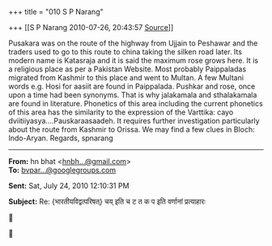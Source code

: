 +++
title = "010 S P Narang"

+++
[[S P Narang	2010-07-26, 20:43:57 [Source](https://groups.google.com/g/bvparishat/c/7IV6-vYimZM)]]



Pusakara was on the route of the highway from Ujjain to Peshawar and the traders used to go to this route to china taking the silken road later. Its modern name is Katasraja and it is said the maximum rose grows here. It is a religious place as per a Pakistan Website. Most probably Paippaladas migrated from Kashmir to this place and went to Multan. A few Multani words e.g. Hosi for aasiit are found in Paippalada. Pushkar and rose, once upon a time had been synonyms. That is why jalakamala and sthalakamala are found in literature. Phonetics of this area including the current phonetics of this area has the similarity to the expression of the Varttika: cayo dviitiiyasya....Pauskaraasaadeh. It requires further investigation particularly about the route from Kashmir to Orissa. We may find a few clues in Bloch: Indo-Aryan. Regards, spnarang  

  

------------------------------------------------------------------------

**From:** hn bhat \<[hnbh...@gmail.com]()\>  
**To:** [bvpar...@googlegroups.com]()  

**Sent:** Sat, July 24, 2010 12:10:31 PM

  
**Subject:** Re: {भारतीयविद्वत्परिषत्} चय् इति च ट त क प इति वर्णानां प्रत्याहारः  





